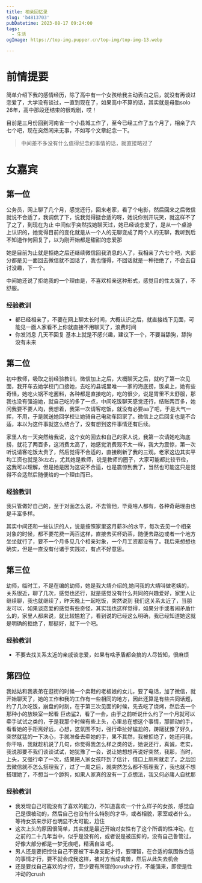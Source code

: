 ```yaml
---
title: 相亲回忆录
slug: 'b4813703'
pubDatetime: 2023-08-17 09:24:00
tags:
  - 生活
ogImage: https://top-img.pupper.cn/top-img/top-img-13.webp

---
```


# 前情提要

简单介绍下我的感情经历，除了高中有一个女孩给我主动表白之后，就没有再谈过恋爱了，大学没有谈过，一直到现在了，如果高中不算的话，其实就是母胎solo 26年，高中那段还结束的很戏剧，哎！

目前是三月份回到河南省一个小县城工作了，至今已经工作了五个月了，相亲了六七个吧，现在突然闲来无事，不如写个文章纪念一下。

> 中间差不多没有什么值得纪念的事情的话，就直接略过了

# 女嘉宾

## 第一位

公务员，网上聊了几个月，感觉还行，回来老家，看了个电影，然后回来之后微信就说不合适了，我调侃了下，说我觉得挺合适的呀，她说你别开玩笑，就这样不了了之了，到现在为止 中间似乎突然找她聊天过，她已经谈恋爱了，是从一个桌游上认识的，她觉得目前的变化就是从一个人的无聊变成了两个人的无聊，我听到后 不知道作何回复了，以为刚开始都是甜甜的恋爱那

她是目前为止就是拒绝之后还继续微信回我消息的人了，我相亲了六七个吧，大部分都是见一面回去微信就不回话了，我也懂得，不回话就是一种拒绝了，不会去自讨没趣，下一个。

中间她还说了拒绝我的一个理由是，不喜欢相亲这种形式，感觉目的性太强了，不舒服。

### 经验教训

- 都已经相亲了，不要在网上聊太长时间，大概认识之后，就直接线下见面，可能见一面人家看不上你就直接不用聊天了，浪费时间
- 你发消息 几天不回复 基本上就是不感兴趣，建议下一个，不要当舔狗，舔狗没有未来

## 第二位

初中教师，吸取之前经验教训，微信加上之后，大概聊天之后，就约了第一次见面，我开车去她学校门口接她，去吃的县城里唯一一家的海底捞，饭桌上，她有些奇怪，她吃火锅不吃酱料，各种都是直接吃的，吃的很少，说是胃里不太舒服，那我也没有强迫她，就自己吃的多了一点，中间吃饭聊天感觉还行，结账两百多，她问我要不要人均，我想着，我第一次请客吃饭，就没有必要aa了吧，于是大气一挥，不用，于是就送她回学校让她骑自己电动车回家了。微信上之后回复也是不合适，本以为这件事就这么结合了，没有想到这件事情还有后续。

家里人有一天突然给我说，这个女的回去和自己的家人说，我第一次请她吃海底捞，就花了两百多，这消费太高了，她感觉消费观不太一样，我大为震惊，第一次听说请客吃饭太贵了，然后觉得不合适的，直接刷新了我的三观。老家这边其实平均工资也就是3k左右，尤其她是教师，说是教师的圈子，大家可能都比较节俭，这我可以理解，但是她是因为这说不合适，也是震惊到我了，当然也可能这只是觉得不合适然后随便给的一个理由而已。

### 经验教训

我只管做好自己的，至于对面怎么说，不去管他，毕竟啥人都有，各种奇葩理由也是丰富多样。

其实中间还和一些认识的人，说是按照家里这月薪3k的水平，每次去见一个相亲对象的时候，都不要花费一两百这样，直接去买杯奶茶，随便去路边或者一个地方坐坐就行了，要不一个月多见几个相亲对象，一个月工资都没有了。我后来想想也确实，但是一直没有付诸于实践过，有点不好意思。

## 第三位

幼师，临时工，不是在编的幼师，她是我大靖介绍的,她问我的大靖叫做老姨的，关系很近，聊了几次，感觉也还行，就是感觉没有什么共同的兴趣爱好，家里人让继续聊，我也就继续了，昨天晚上一起吃饭，突然说到 我们这关系太近了，当朋友可以，如果谈恋爱的感觉有些奇怪，其实我也这样觉得，如果分手或者闹矛盾什么的，家里人都来说，就比较尴尬了，看到说的已经这么明确，我已经知道她这就是明确的拒绝了，那挺好，就下一个吧。

### 经验教训

- 不要去找关系太近的亲戚谈恋爱，如果有啥矛盾都会搞的人尽皆知，很麻烦

## 第四位

我姑姑和我表弟在逛街的时候一个卖鞋的老板娘的女儿，要了电话，加了微信，就开始聊天了，她的工作和我的工作有一些相同的地方，因此还算是有些共同话题，约了几次吃饭，崩盘的时刻，在于第三次见面的时候，先去吃了烧烤，然后去一个那种小的放映室一起看 巨齿鲨2，看了一会，由于之前听说什么约了一个月就可以 牵手试试之类的，于是我那个时候有些上头，心里总在想这个事情，那颤动的手，看看她的手距离好远，心想，这氛围不对，强行牵扯好尴尬的，踌躇犹豫了好久，突然就猛的一下决心，手就准备去牵她的手，果不其然，我被拒绝了，她还问我，你干啥，我就趁机说了几句，你觉得我怎么样之类的话，她说还行，真诚，老实，我说那要不我们谈谈试试，她犹豫了一会，说让她想想再说好突然，我那，当时，上头，又强行牵了一次，结果把人家女孩吓到了估计，借口上厕所就走了。之后回去微信就不怎么搭理我了，过了一周之后，就突然怎么都不搭理我了，我也就不想搭理她了，不想当一个舔狗，如果人家真的没有一丁点想法，我又何必庸人自扰那

### 经验教训

- 我发现自己可能没有了喜欢的能力，不知道喜欢一个什么样子的女孩，感觉自己是很被动的，然后自己也没有什么特别的才华，或者相貌，家室或者什么，等待女孩来示好也明显不太可能，尬住
- 这次上头的原因很简单，其实就是最近开始对女性有了这个所谓的性冲动，在之前的二十几年当中，似乎是没有的，或者说是被压抑的，没有自己鲁管过，好像大部分都是一梦无痕吧，精满自溢 吧。
- 男人还是要把控住自己不要被下半身支配才行，要理智，在合适的氛围做合适的事情才行，要不就会成我这样，被对方当成禽兽，然后从此失去机会
- 还是要找自己喜欢的才行，至少要有所谓的crush才行，不能强来，即使是性冲动的crush
